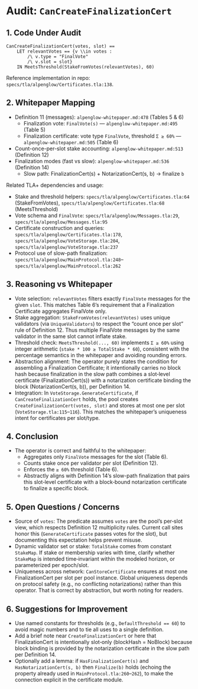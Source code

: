 # Audit: `CanCreateFinalizationCert`

## 1. Code Under Audit

```tla
CanCreateFinalizationCert(votes, slot) ==
    LET relevantVotes == {v \\in votes :
        /\ v.type = "FinalVote"
        /\ v.slot = slot}
    IN MeetsThreshold(StakeFromVotes(relevantVotes), 60)
```

Reference implementation in repo: `specs/tla/alpenglow/Certificates.tla:138`.

## 2. Whitepaper Mapping

- Definition 11 (messages): `alpenglow-whitepaper.md:478` (Tables 5 & 6)
  - Finalization vote: `FinalVote(s)` — `alpenglow-whitepaper.md:495` (Table 5)
  - Finalization certificate: vote type `FinalVote`, threshold `Σ ≥ 60%` — `alpenglow-whitepaper.md:505` (Table 6)
- Count-once-per-slot stake accounting: `alpenglow-whitepaper.md:513` (Definition 12)
- Finalization modes (fast vs slow): `alpenglow-whitepaper.md:536` (Definition 14)
  - Slow path: FinalizationCert(s) + NotarizationCert(s, b) → finalize `b`

Related TLA+ dependencies and usage:
- Stake and threshold helpers: `specs/tla/alpenglow/Certificates.tla:64` (StakeFromVotes), `specs/tla/alpenglow/Certificates.tla:68` (MeetsThreshold)
- Vote schema and `FinalVote`: `specs/tla/alpenglow/Messages.tla:29`, `specs/tla/alpenglow/Messages.tla:95`
- Certificate construction and queries: `specs/tla/alpenglow/Certificates.tla:178`, `specs/tla/alpenglow/VoteStorage.tla:204`, `specs/tla/alpenglow/VoteStorage.tla:237`
- Protocol use of slow-path finalization: `specs/tla/alpenglow/MainProtocol.tla:248`–`specs/tla/alpenglow/MainProtocol.tla:262`

## 3. Reasoning vs Whitepaper

- Vote selection: `relevantVotes` filters exactly `FinalVote` messages for the given `slot`. This matches Table 6’s requirement that a Finalization Certificate aggregates FinalVote only.
- Stake aggregation: `StakeFromVotes(relevantVotes)` uses unique validators (via `UniqueValidators`) to respect the “count once per slot” rule of Definition 12. Thus multiple FinalVote messages by the same validator in the same slot cannot inflate stake.
- Threshold check: `MeetsThreshold(..., 60)` implements `Σ ≥ 60%` using integer arithmetic (`stake * 100 ≥ TotalStake * 60`), consistent with the percentage semantics in the whitepaper and avoiding rounding errors.
- Abstraction alignment: The operator purely states the condition for assembling a Finalization Certificate; it intentionally carries no block hash because finalization in the slow path combines a slot‑level certificate (FinalizationCert(s)) with a notarization certificate binding the block (NotarizationCert(s, b)), per Definition 14.
- Integration: In `VoteStorage.GenerateCertificate`, if `CanCreateFinalizationCert` holds, the pool creates `CreateFinalizationCert(votes, slot)` and stores at most one per slot (`VoteStorage.tla:115`–`116`). This matches the whitepaper’s uniqueness intent for certificates per slot/type.

## 4. Conclusion

- The operator is correct and faithful to the whitepaper:
  - Aggregates only `FinalVote` messages for the slot (Table 6).
  - Counts stake once per validator per slot (Definition 12).
  - Enforces the `≥ 60%` threshold (Table 6).
  - Abstractly aligns with Definition 14’s slow-path finalization that pairs this slot‑level certificate with a block‑bound notarization certificate to finalize a specific block.

## 5. Open Questions / Concerns

- Source of `votes`: The predicate assumes `votes` are the pool’s per‑slot view, which respects Definition 12 multiplicity rules. Current call sites honor this (`GenerateCertificate` passes votes for the slot), but documenting this expectation helps prevent misuse.
- Dynamic validator set or stake: `TotalStake` comes from constant `StakeMap`. If stake or membership varies with time, clarify whether `StakeMap` is intended time‑invariant within the modeled horizon, or parameterized per epoch/slot.
- Uniqueness across network: `CanStoreCertificate` ensures at most one FinalizationCert per slot per pool instance. Global uniqueness depends on protocol safety (e.g., no conflicting notarizations) rather than this operator. That is correct by abstraction, but worth noting for readers.

## 6. Suggestions for Improvement

- Use named constants for thresholds (e.g., `DefaultThreshold == 60`) to avoid magic numbers and to tie all uses to a single definition.
- Add a brief note near `CreateFinalizationCert` or here that FinalizationCert is intentionally slot‑only (blockHash = NoBlock) because block binding is provided by the notarization certificate in the slow path per Definition 14.
- Optionally add a lemma: if `HasFinalizationCert(s)` and `HasNotarizationCert(s, b)` then `Finalize(b)` holds (echoing the property already used in `MainProtocol.tla:260`–`262`), to make the connection explicit in the certificate module.

